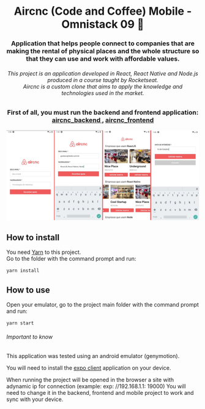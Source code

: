 <h1 align="center">Aircnc (Code and Coffee) Mobile - Omnistack 09 🚀</h1>

<h3 align="center">
Application that helps people connect to companies that are making the rental of physical places and the whole structure so that they can use and work with affordable values.
</h3>

<h6 align="center">
This project is an application developed in React, React Native and Node.js produced in a course taught by Rocketseat.
<br>
Aircnc is a custom clone that aims to apply the knowledge and technologies used in the market.
<br>
</h6>

<h3 align="center"> First of all, you must run the backend and frontend application: <a href="https://github.com/Ganvs/aircnc-backend">aircnc_backend </a>, <a href="https://github.com/Ganvs/aircnc-frontend">aircnc_frontend</a> </h3>

<img src="./img/screens.jpg">

<br>

## How to install

You need <a href="https://yarnpkg.com/lang/en/">Yarn</a> to this project.
<br>
Go to the folder with the command prompt and run:

```sh
yarn install
```

## How to use

Open your emulator, go to the project main folder with the command prompt and run:

```sh
yarn start
```

###### Important to know

This application was tested using an android emulator (genymotion).

You will need to install the <a href="https://expo.io/">expo client</a> application on your device.

When running the project will be opened in the browser a site with adynamic ip for connection (example: exp: //192.168.1.1: 19000)
You will need to change it in the backend, frontend and mobile project to work and sync with your device.
